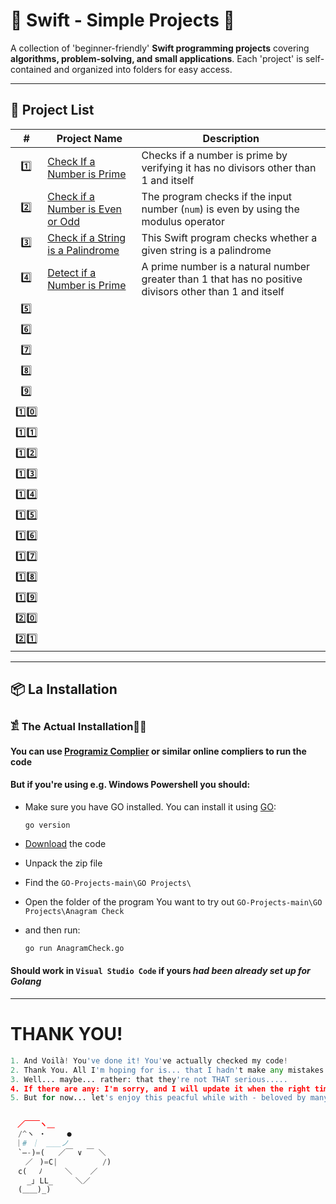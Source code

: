 # 📌 Swift - Simple Projects 🚀  

A collection of 'beginner-friendly' **Swift programming projects** covering **algorithms, problem-solving, and small applications**. Each 'project' is self-contained and organized into folders for easy access.  

---

## 📂 Project List  

| #  | Project Name               | Description |
|----|----------------------------|-------------|
|‎  ‎ 1️⃣ |[Check If a Number is Prime](https://github.com/JakubStachh/Swift-Projects/tree/main/Swift%20Projects/Check%20If%20a%20Number%20is%20Prime)|Checks if a number is prime by verifying it has no divisors other than 1 and itself|
|‎  ‎ 2️⃣ |[Check if a Number is Even or Odd](https://github.com/JakubStachh/Swift-Projects/tree/main/Swift%20Projects/Check%20if%20a%20Number%20is%20Even%20or%20Odd)|The program checks if the input number (`num`) is even by using the modulus operator|
|‎‎‎  ‎ 3️⃣ |[Check if a String is a Palindrome](https://github.com/JakubStachh/Swift-Projects/tree/main/Swift%20Projects/Check%20if%20a%20String%20is%20a%20Palindrome)|This Swift program checks whether a given string is a palindrome|
|‎  ‎ 4️⃣ |[Detect if a Number is Prime](https://github.com/JakubStachh/Swift-Projects/tree/main/Swift%20Projects/Detect%20if%20a%20Number%20is%20Prime)|A prime number is a natural number greater than 1 that has no positive divisors other than 1 and itself|
|‎  ‎ 5️⃣ |[]()| |
|‎  ‎ 6️⃣ |[]()| |
|‎  ‎ 7️⃣ |[]()|
|‎  ‎ 8️⃣ |[]()|
|‎  ‎ 9️⃣ |[]()|
| 1️⃣0️⃣ |[]()|
| 1️⃣1️⃣ |[]()|
| 1️⃣2️⃣ |[]()|
| 1️⃣3️⃣ |[]()|
| 1️⃣4️⃣ |[]()|
| 1️⃣5️⃣ |[]()|
| 1️⃣6️⃣ |[]()|
| 1️⃣7️⃣ |[]()|
| 1️⃣8️⃣ |[]()|
| 1️⃣9️⃣ |[]()|
| 2️⃣0️⃣ |[]()|
| 2️⃣1️⃣ |[]()|


---

## 📦 La Installation

### 𓀃 The Actual Installation🤌🤌

#### You can use [Programiz Complier](https://www.programiz.com/swift/online-compiler/) or similar online compliers to run the code

#### But if you're using e.g. Windows Powershell you should:

- Make sure you have GO installed. You can install it using [GO](https://go.dev/doc/install):

  ```
  go version
  ```
  
- [Download](https://github.com/JakubStachh/GO-Projects/archive/refs/heads/main.zip) the code
- Unpack the zip file
- Find the `GO-Projects-main\GO Projects\`
- Open the folder of the program You want to try out `GO-Projects-main\GO Projects\Anagram Check`
- and then run:
  
  ```sh
  go run AnagramCheck.go
  ```
#### Should work in `Visual Studio Code` if yours *had been already set up for Golang*

---

# THANK YOU!
```python
1. And Voilà! You've done it! You've actually checked my code! 
2. Thank You. All I'm hoping for is... that I hadn't make any mistakes.
3. Well... maybe... rather: that they're not THAT serious.....
4. If there are any: I'm sorry, and I will update it when the right time comes.... 
5. But for now... let's enjoy this peacful while with - beloved by many - EL SNOOPY!!!


ㅤ／￣￣ヽ＿
　/^ヽ ・   　●
 ｜# ｜　＿＿ノ
　`―-)=(   ／￣ ∨ ￣ ＼
　　／ㅤ)=C|          /)
　c(　 ﾉ     ＼    ／
　  _｣ LL_     ＼／
　(＿＿)_)
```

